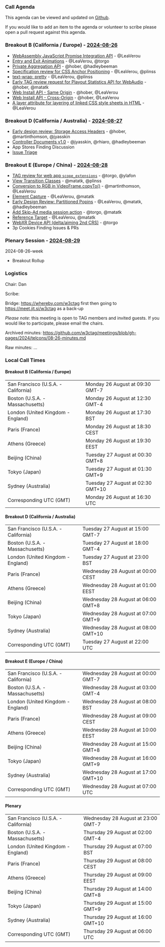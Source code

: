 ### Call Agenda

This agenda can be viewed and updated on [Github](https://github.com/w3ctag/meetings/blob/gh-pages/2024/telcons/08-26-agenda.md).

If you would like to add an item to the agenda or volunteer to scribe please open a pull request against this agenda.

### Breakout B (California / Europe)  - [2024-08-26](https://www.timeanddate.com/worldclock/converter.html?iso=20240826T163000&p1=224&p2=43&p3=136&p4=195&p5=26&p6=33&p7=248&p8=235)

* [WebAssembly JavaScript Promise Integration API](https://github.com/w3ctag/design-reviews/issues/809) - @LeaVerou
* [Entry and Exit Animations](https://github.com/w3ctag/design-reviews/issues/829) - @LeaVerou, @torgo
* [Private Aggregation API](https://github.com/w3ctag/design-reviews/issues/846) - @hober, @hadleybeeman
* [Specification review for CSS Anchor Positioning](https://github.com/w3ctag/design-reviews/issues/848) - @LeaVerou, @plinss
* [text-wrap: pretty](https://github.com/w3ctag/design-reviews/issues/864) - @LeaVerou, @plinss
* [Early TAG review request for Playout Statistics API for WebAudio](https://github.com/w3ctag/design-reviews/issues/939) - @hober, @matatk
* [Web Install API - Same Origin](https://github.com/w3ctag/design-reviews/issues/888) - @hober, @LeaVerou
* [Web Install API - Cross-Origin](https://github.com/w3ctag/design-reviews/issues/946) - @hober, @LeaVerou
* [A layer attribute for layering of linked CSS style sheets in HTML](https://github.com/w3ctag/design-reviews/issues/970) - @LeaVerou

### Breakout D (California / Australia) - [2024-08-27](https://www.timeanddate.com/worldclock/converter.html?iso=20240827T220000&p1=224&p2=43&p3=136&p4=195&p5=26&p6=33&p7=248&p8=235)
* [Early design review: Storage Access Headers](https://github.com/w3ctag/design-reviews/issues/982) - @hober, @martinthomson, @jyasskin
* [Controller Documents v1.0](https://github.com/w3ctag/design-reviews/issues/960) - @jyasskin, @rhiaro, @hadleybeeman
* App Stores Finding Discussion
* [Issue Triage](https://github.com/w3ctag/design-reviews/issues?q=is%3Aissue+is%3Aopen+label%3A%22Progress%3A+untriaged%22)

### Breakout E (Europe / China) - [2024-08-28](https://www.timeanddate.com/worldclock/converter.html?iso=20240828T070000&p1=224&p2=43&p3=136&p4=195&p5=26&p6=33&p7=248&p8=235)
* [TAG review for web app `scope_extensions`](https://github.com/w3ctag/design-reviews/issues/875) - @torgo, @ylafon
* [View Transition Classes](https://github.com/w3ctag/design-reviews/issues/938) - @matatk, @plinss
* [Conversion to RGB in VideoFrame.copyTo()](https://github.com/w3ctag/design-reviews/issues/951) - @martinthomson, @LeaVerou
* [Element Capture](https://github.com/w3ctag/design-reviews/issues/954) - @LeaVerou, @matatk
* [Early Design Review: Partitioned Popins](https://github.com/w3ctag/design-reviews/issues/956) - @LeaVerou, @matatk, @hadleybeeman
* [Add Skip-Ad media session action](https://github.com/w3ctag/design-reviews/issues/957) - @torgo, @matatk
* [Reference Target](https://github.com/w3ctag/design-reviews/issues/961) - @LeaVerou, @matatk
* [WebXR Device API (delta/aiming 2nd CRS)](https://github.com/w3ctag/design-reviews/issues/983) - @torgo
* 3p Cookies Finding Issues & PRs

### Plenary Session - [2024-08-29](https://www.timeanddate.com/worldclock/converter.html?iso=20240829T060000&p1=224&p2=43&p3=136&p4=195&p5=26&p6=33&p7=248&p8=235)

2024-08-26-week
* Breakout Rollup

### Logistics

Chair: Dan

Scribe:

Bridge: https://whereby.com/w3ctag first then going to https://meet.jit.si/w3ctag as a back-up

*Please note*: this meeting is open to TAG members and invited guests. If you would like to participate, please email the chairs.

Archived minutes: https://github.com/w3ctag/meetings/blob/gh-pages/2024/telcons/08-26-minutes.md

Raw minutes: ...


### Local Call Times

#### Breakout B (California / Europe)

<table>
<tr><td> San Francisco (U.S.A. - California) <td> Monday 26 August at 09:30 GMT-7</td></tr>
<tr><td> Boston (U.S.A. - Massachusetts) <td> Monday 26 August at 12:30 GMT-4</td></tr>
<tr><td> London (United Kingdom - England) <td> Monday 26 August at 17:30 BST</td></tr>
<tr><td> Paris (France) <td> Monday 26 August at 18:30 CEST</td></tr>
<tr><td> Athens (Greece) <td> Monday 26 August at 19:30 EEST</td></tr>
<tr><td> Beijing (China) <td> Tuesday 27 August at 00:30 GMT+8</td></tr>
<tr><td> Tokyo (Japan) <td> Tuesday 27 August at 01:30 GMT+9</td></tr>
<tr><td> Sydney (Australia) <td> Tuesday 27 August at 02:30 GMT+10</td></tr>
<tr><td> Corresponding UTC (GMT) <td> Monday 26 August at 16:30 UTC</td></tr>
</table>

#### Breakout D (California / Australia)

<table>
<tr><td> San Francisco (U.S.A. - California) <td> Tuesday 27 August at 15:00 GMT-7</td></tr>
<tr><td> Boston (U.S.A. - Massachusetts) <td> Tuesday 27 August at 18:00 GMT-4</td></tr>
<tr><td> London (United Kingdom - England) <td> Tuesday 27 August at 23:00 BST</td></tr>
<tr><td> Paris (France) <td> Wednesday 28 August at 00:00 CEST</td></tr>
<tr><td> Athens (Greece) <td> Wednesday 28 August at 01:00 EEST</td></tr>
<tr><td> Beijing (China) <td> Wednesday 28 August at 06:00 GMT+8</td></tr>
<tr><td> Tokyo (Japan) <td> Wednesday 28 August at 07:00 GMT+9</td></tr>
<tr><td> Sydney (Australia) <td> Wednesday 28 August at 08:00 GMT+10</td></tr>
<tr><td> Corresponding UTC (GMT) <td> Tuesday 27 August at 22:00 UTC</td></tr>
</table>

#### Breakout E (Europe / China)

<table>
<tr><td> San Francisco (U.S.A. - California) <td> Wednesday 28 August at 00:00 GMT-7</td></tr>
<tr><td> Boston (U.S.A. - Massachusetts) <td> Wednesday 28 August at 03:00 GMT-4</td></tr>
<tr><td> London (United Kingdom - England) <td> Wednesday 28 August at 08:00 BST</td></tr>
<tr><td> Paris (France) <td> Wednesday 28 August at 09:00 CEST</td></tr>
<tr><td> Athens (Greece) <td> Wednesday 28 August at 10:00 EEST</td></tr>
<tr><td> Beijing (China) <td> Wednesday 28 August at 15:00 GMT+8</td></tr>
<tr><td> Tokyo (Japan) <td> Wednesday 28 August at 16:00 GMT+9</td></tr>
<tr><td> Sydney (Australia) <td> Wednesday 28 August at 17:00 GMT+10</td></tr>
<tr><td> Corresponding UTC (GMT) <td> Wednesday 28 August at 07:00 UTC</td></tr>
</table>

#### Plenary

<table>
<tr><td> San Francisco (U.S.A. - California) <td> Wednesday 28 August at 23:00 GMT-7</td></tr>
<tr><td> Boston (U.S.A. - Massachusetts) <td> Thursday 29 August at 02:00 GMT-4</td></tr>
<tr><td> London (United Kingdom - England) <td> Thursday 29 August at 07:00 BST</td></tr>
<tr><td> Paris (France) <td> Thursday 29 August at 08:00 CEST</td></tr>
<tr><td> Athens (Greece) <td> Thursday 29 August at 09:00 EEST</td></tr>
<tr><td> Beijing (China) <td> Thursday 29 August at 14:00 GMT+8</td></tr>
<tr><td> Tokyo (Japan) <td> Thursday 29 August at 15:00 GMT+9</td></tr>
<tr><td> Sydney (Australia) <td> Thursday 29 August at 16:00 GMT+10</td></tr>
<tr><td> Corresponding UTC (GMT) <td> Thursday 29 August at 06:00 UTC</td></tr>
</table>
